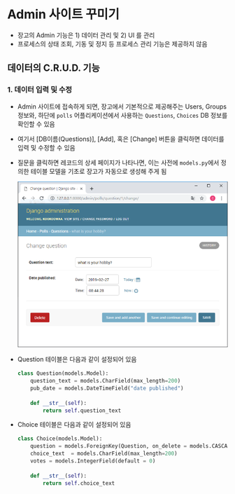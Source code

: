 # Admin 사이트 꾸미기

- 장고의 Admin 기능은 1) 데이터 관리 및 2) UI 를 관리
- 프로세스의 상태 조회, 기동 및 정지 등 프로세스 관리 기능은 제공하지 않음

## 데이터의 C.R.U.D. 기능

### 1. 데이터 입력 및 수정

- Admin 사이트에 접속하게 되면, 장고에서 기본적으로 제공해주는 Users, Groups 정보와, 하단에 `polls` 어플리케이션에서 사용하는 `Questions`, `Choices` DB 정보를 확인할 수 있음

- 여기서 [DB이름(Questions)], [Add], 혹은 [Change] 버튼을 클릭하면 데이터를 입력 및 수정할 수 있음

- 질문을 클릭하면 레코드의 상세 페이지가 나타나면, 이는 사전에 `models.py`에서 정의한 테이블 모델을 기초로 장고가 자동으로 생성해 주게 됨

  ![](figs/Question_table.png)

- Question 테이블은 다음과 같이 설정되어 있음

  ```python
  class Question(models.Model):
      question_text = models.CharField(max_length=200)
      pub_date = models.DateTimeField("date published")
  
      def __str__(self):
          return self.question_text
  ```

- Choice 테이블은 다음과 같이 설정되어 있음

  ```python
  class Choice(models.Model):
      question = models.ForeignKey(Question, on_delete = models.CASCADE)
      choice_text  = models.CharField(max_length=200)
      votes = models.IntegerField(default = 0)
  
      def __str__(self):
          return self.choice_text
  ```

  

  